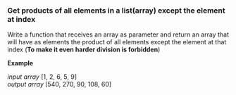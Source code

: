  ### Get products of all elements in a list(array) except the element at index
 
 Write a function that receives an array as parameter and return an array that will have as elements the product
 of all elements except the element at that index (**To make it even harder division is forbidden**)
 
 **Example**   
 
 _input array_  [1, 2, 6, 5, 9]    
 _output array_ [540, 270, 90, 108, 60]
